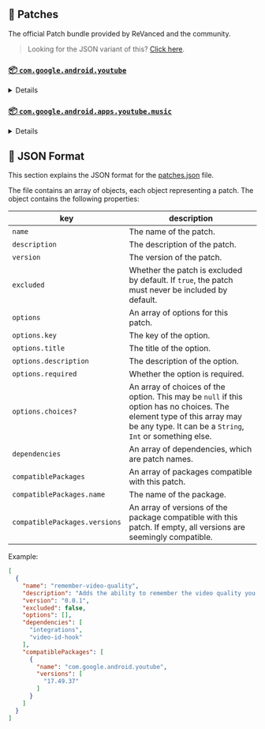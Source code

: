 ## 🧩 Patches

The official Patch bundle provided by ReVanced and the community.

> Looking for the JSON variant of this? [Click here](patches.json).

### [📦 `com.google.android.youtube`](https://play.google.com/store/apps/details?id=com.google.android.youtube)
<details>

| 💊 Patch | 📜 Description | 🏹 Target Version |
|:--------:|:--------------:|:-----------------:|
| `client-spoof` | Spoofs the YouTube client to prevent playback issues. | 17.49.37 |
| `custom-branding-icon-afn-blue` | Changes the YouTube launcher icon (Afn / Blue). | 17.49.37 |
| `custom-branding-icon-afn-red` | Changes the YouTube launcher icon (Afn / Red). | 17.49.37 |
| `custom-branding-icon-revancify` | Changes the YouTube launcher icon (Revancify). | 17.49.37 |
| `custom-branding-name` | Changes the YouTube launcher name to your choice (defaults to ReVanced Extended). | 17.49.37 |
| `custom-video-buffer` | Lets you change the buffers of videos. | 17.49.37 |
| `custom-video-speed` | Adds more video speed options. | 17.49.37 |
| `default-video-quality` | Adds ability to set default video quality settings. | 17.49.37 |
| `default-video-speed` | Adds ability to set default video speed settings. | 17.49.37 |
| `disable-haptic-feedback` | Disable haptic feedback when swiping. | 17.49.37 |
| `enable-external-browser` | Use an external browser to open the url. | 17.49.37 |
| `enable-hdr-auto-brightness` | Makes the brightness of HDR videos follow the system default. | 17.49.37 |
| `enable-minimized-playback` | Enables minimized and background playback. | 17.49.37 |
| `enable-old-layout` | Spoof the YouTube client version to use the old layout. | 17.49.37 |
| `enable-old-quality-layout` | Enables the original quality flyout menu. | 17.49.37 |
| `enable-old-seekbar-color` | Enable old seekbar color in dark mode. | 17.49.37 |
| `enable-open-links-directly` | Bypass URL redirects (youtube.com/redirect) when opening links in video descriptions. | 17.49.37 |
| `enable-seekbar-tapping` | Enables tap-to-seek on the seekbar of the video player. | 17.49.37 |
| `enable-tablet-miniplayer` | Enables the tablet mini player layout. | 17.49.37 |
| `enable-wide-searchbar` | Replaces the search icon with a wide search bar. This will hide the YouTube logo when active. | 17.49.37 |
| `force-premium-heading` | Forces premium heading on the home screen. | 17.49.37 |
| `header-switch` | Add switch to change header. | 17.49.37 |
| `hide-auto-captions` | Hide captions from being automatically enabled. | 17.49.37 |
| `hide-auto-player-popup-panels` | Hide automatic popup panels (playlist or live chat) on video player. | 17.49.37 |
| `hide-autoplay-button` | Hides the autoplay button in the video player. | 17.49.37 |
| `hide-button-container` | Adds options to hide action buttons under a video. | 17.49.37 |
| `hide-cast-button` | Hides the cast button in the video player. | 17.49.37 |
| `hide-channel-watermark` | Hides creator's watermarks on videos. | 17.49.37 |
| `hide-comment-component` | Adds options to hide comment component under a video. | 17.49.37 |
| `hide-create-button` | Hides the create button in the navigation bar. | 17.49.37 |
| `hide-crowdfunding-box` | Hides the crowdfunding box between the player and video description. | 17.49.37 |
| `hide-email-address` | Hides the email address in the account switcher. | 17.49.37 |
| `hide-endscreen-cards` | Hides the suggested video cards at the end of a video in fullscreen. | 17.49.37 |
| `hide-endscreen-overlay` | Hide endscreen overlay on swipe controls. | 17.49.37 |
| `hide-filmstrip-overlay` | Hide flimstrip overlay on swipe controls. | 17.49.37 |
| `hide-flyout-panel` | Adds options to hide player settings flyout panel. | 17.49.37 |
| `hide-fullscreen-buttoncontainer` | Hides the button containers in fullscreen. | 17.49.37 |
| `hide-general-ads` | Hooks the method which parses the bytes into a ComponentContext to filter components. | 17.49.37 |
| `hide-info-cards` | Hides info-cards in videos. | 17.49.37 |
| `hide-mix-playlists` | Removes mix playlists from home feed and video player. | 17.49.37 |
| `hide-pip-notification` | Disable pip notification when you first launch pip mode. | 17.49.37 |
| `hide-player-captions-button` | Hides the captions button in the video player. | 17.49.37 |
| `hide-player-overlay-filter` | Hide the suggested actions bar inside the player. | 17.49.37 |
| `hide-shorts-button` | Hides the shorts button in the navigation bar. | 17.49.37 |
| `hide-shorts-component` | Hides other Shorts components. | 17.49.37 |
| `hide-startup-shorts-player` | Disables playing YouTube Shorts when launching YouTube. | 17.49.37 |
| `hide-stories` | Hides YouTube Stories shelf on the feed. | 17.49.37 |
| `hide-suggested-actions` | Hide the suggested actions bar inside the player. | 17.49.37 |
| `hide-time-and-seekbar` | Hides progress bar and time counter on videos. | 17.49.37 |
| `hide-video-ads` | Removes ads in the video player. | 17.49.37 |
| `layout-switch` | Tricks the dpi to use some tablet/phone layouts. | 17.49.37 |
| `materialyou` | Enables MaterialYou theme for Android 12+ | 17.49.37 |
| `microg-support` | Allows YouTube ReVanced to run without root and under a different package name with Vanced MicroG. | 17.49.37 |
| `optimize-resource` | Removes duplicate resources and adds missing translation files from YouTube. | 17.49.37 |
| `overlay-buttons` | Add overlay buttons for ReVanced Extended. | 17.49.37 |
| `remove-player-button-background` | Removes the background from the video player buttons. | 17.49.37 |
| `return-youtube-dislike` | Shows the dislike count of videos using the Return YouTube Dislike API. | 17.49.37 |
| `settings` | Applies mandatory patches to implement ReVanced settings into the application. | 17.49.37 |
| `sponsorblock` | Integrate SponsorBlock. | 17.49.37 |
| `swipe-controls` | Adds volume and brightness swipe controls. | 17.49.37 |
| `theme` | Applies a custom theme (default: amoled). | 17.49.37 |
| `translations` | Add Crowdin Translations | 17.49.37 |
</details>

### [📦 `com.google.android.apps.youtube.music`](https://play.google.com/store/apps/details?id=com.google.android.apps.youtube.music)
<details>

| 💊 Patch | 📜 Description | 🏹 Target Version |
|:--------:|:--------------:|:-----------------:|
| `background-play` | Enables playing music in the background. | all |
| `black-navbar` | Sets the navigation bar color to black. | all |
| `client-spoof-music` | Spoofs the YouTube Music client. | all |
| `codecs-unlock` | Adds more audio codec options. The new audio codecs usually result in better audio quality. | all |
| `compact-header` | Hides the music category bar at the top of the homepage. | all |
| `custom-branding-music-red` | Changes the YouTube Music launcher icon to your choice (defaults to ReVanced Red). | all |
| `custom-branding-music-revancify` | Changes the YouTube Music launcher icon to your choice (Revancify). | all |
| `exclusive-audio-playback` | Enables the option to play music without video. | all |
| `hide-get-premium` | Removes all "Get Premium" evidences from the avatar menu. | all |
| `hide-music-cast-button` | Hides the cast button in the video player and header | all |
| `minimized-playback-music` | Enables minimized playback on Kids music. | all |
| `minimized-player` | Permanently keep player minimized even if another track is played. | all |
| `miniplayer-color` | Matches the fullscreen player color with the minimized one. | all |
| `music-microg-support` | Allows YouTube Music ReVanced to run without root and under a different package name. | all |
| `music-settings` | Adds settings for ReVanced to YouTube Music. | all |
| `music-video-ads` | Removes ads in the music player. | all |
| `optimize-resource-music` | Remove unnecessary resources. | all |
| `tablet-mode` | Unlocks landscape mode. | all |
| `tasteBuilder-remover` | Removes the "Tell us which artists you like" card from the home screen. | all |
| `translations-music` | Add Crowdin Translations for YouTube Music | all |
| `upgrade-button-remover` | Removes the upgrade tab from the pivot bar. | all |
</details>



## 📝 JSON Format

This section explains the JSON format for the [patches.json](patches.json) file.

The file contains an array of objects, each object representing a patch. The object contains the following properties:

| key                           | description                                                                                                                                                                           |
|-------------------------------|---------------------------------------------------------------------------------------------------------------------------------------------------------------------------------------|
| `name`                        | The name of the patch.                                                                                                                                                                |
| `description`                 | The description of the patch.                                                                                                                                                         |
| `version`                     | The version of the patch.                                                                                                                                                             |
| `excluded`                    | Whether the patch is excluded by default. If `true`, the patch must never be included by default.                                                                                     |
| `options`                     | An array of options for this patch.                                                                                                                                                   |
| `options.key`                 | The key of the option.                                                                                                                                                                |
| `options.title`               | The title of the option.                                                                                                                                                              |
| `options.description`         | The description of the option.                                                                                                                                                        |
| `options.required`            | Whether the option is required.                                                                                                                                                       |
| `options.choices?`            | An array of choices of the option. This may be `null` if this option has no choices. The element type of this array may be any type. It can be a `String`, `Int` or something else.   |
| `dependencies`                | An array of dependencies, which are patch names.                                                                                                                                      |
| `compatiblePackages`          | An array of packages compatible with this patch.                                                                                                                                      |
| `compatiblePackages.name`     | The name of the package.                                                                                                                                                              |
| `compatiblePackages.versions` | An array of versions of the package compatible with this patch. If empty, all versions are seemingly compatible.                                                                      |

Example:

```json
[
  {
    "name": "remember-video-quality",
    "description": "Adds the ability to remember the video quality you chose in the video quality flyout.",
    "version": "0.0.1",
    "excluded": false,
    "options": [],
    "dependencies": [
      "integrations",
      "video-id-hook"
    ],
    "compatiblePackages": [
      {
        "name": "com.google.android.youtube",
        "versions": [
          "17.49.37"
        ]
      }
    ]
  }
]
```